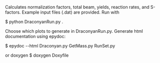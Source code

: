 Calculates normalization factors, total beam, yields, reaction rates, and S-factors.
Example input files (.dat) are provided.
Run with

$ python DraconyanRun.py .

Choose which plots to generate in DraconyanRun.py.
Generate html documentation using epydoc:

$ epydoc --html Draconyan.py GetMass.py RunSet.py

or doxygen
$ doxygen Doxyfile
